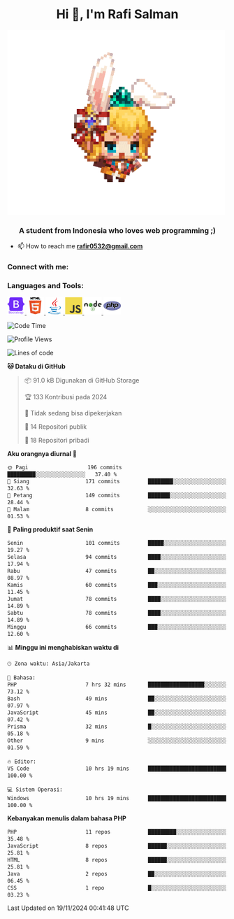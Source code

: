 <h1 align="center">Hi 👋, I'm Rafi Salman</h1>
<img src="img/lp.gif" /> 
<h3 align="center">A student from Indonesia who loves web programming ;)</h3>

- 📫 How to reach me **rafir0532@gmail.com**

<h3 align="left">Connect with me:</h3>
<p align="left">
</p>

<h3 align="left">Languages and Tools:</h3>
<p align="left"> <a href="https://getbootstrap.com" target="_blank" rel="noreferrer"> <img src="https://raw.githubusercontent.com/devicons/devicon/master/icons/bootstrap/bootstrap-plain-wordmark.svg" alt="bootstrap" width="40" height="40"/> </a> <a href="https://www.w3.org/html/" target="_blank" rel="noreferrer"> <img src="https://raw.githubusercontent.com/devicons/devicon/master/icons/html5/html5-original-wordmark.svg" alt="html5" width="40" height="40"/> </a> <a href="https://www.java.com" target="_blank" rel="noreferrer"> <img src="https://raw.githubusercontent.com/devicons/devicon/master/icons/java/java-original.svg" alt="java" width="40" height="40"/> </a> <a href="https://developer.mozilla.org/en-US/docs/Web/JavaScript" target="_blank" rel="noreferrer"> <img src="https://raw.githubusercontent.com/devicons/devicon/master/icons/javascript/javascript-original.svg" alt="javascript" width="40" height="40"/> </a> <a href="https://nodejs.org" target="_blank" rel="noreferrer"> <img src="https://raw.githubusercontent.com/devicons/devicon/master/icons/nodejs/nodejs-original-wordmark.svg" alt="nodejs" width="40" height="40"/> </a> <a href="https://www.php.net" target="_blank" rel="noreferrer"> <img src="https://raw.githubusercontent.com/devicons/devicon/master/icons/php/php-original.svg" alt="php" width="40" height="40"/> </a> </p>

<!--START_SECTION:waka-->
![Code Time](http://img.shields.io/badge/Code%20Time-252%20hrs%2015%20mins-blue)

![Profile Views](http://img.shields.io/badge/Profil%20dilihat-3-blue)

![Lines of code](https://img.shields.io/badge/Sejak%20Hello%20World%20aku%20telah%20menulis-1.6%20million%20baris%20kode-blue)

**🐱 Dataku di GitHub** 

> 📦 91.0 kB Digunakan di GitHub Storage 
 > 
> 🏆 133 Kontribusi pada 2024
 > 
> 🚫 Tidak sedang bisa dipekerjakan
 > 
> 📜 14 Repositori publik 
 > 
> 🔑 18 Repositori pribadi 
 > 
**Aku orangnya diurnal 🐤** 

```text
🌞 Pagi                   196 commits         █████████░░░░░░░░░░░░░░░░   37.40 % 
🌆 Siang                  171 commits         ████████░░░░░░░░░░░░░░░░░   32.63 % 
🌃 Petang                 149 commits         ███████░░░░░░░░░░░░░░░░░░   28.44 % 
🌙 Malam                  8 commits           ░░░░░░░░░░░░░░░░░░░░░░░░░   01.53 % 
```
📅 **Paling produktif saat Senin** 

```text
Senin                    101 commits         █████░░░░░░░░░░░░░░░░░░░░   19.27 % 
Selasa                   94 commits          ████░░░░░░░░░░░░░░░░░░░░░   17.94 % 
Rabu                     47 commits          ██░░░░░░░░░░░░░░░░░░░░░░░   08.97 % 
Kamis                    60 commits          ███░░░░░░░░░░░░░░░░░░░░░░   11.45 % 
Jumat                    78 commits          ████░░░░░░░░░░░░░░░░░░░░░   14.89 % 
Sabtu                    78 commits          ████░░░░░░░░░░░░░░░░░░░░░   14.89 % 
Minggu                   66 commits          ███░░░░░░░░░░░░░░░░░░░░░░   12.60 % 
```


📊 **Minggu ini menghabiskan waktu di** 

```text
🕑︎ Zona waktu: Asia/Jakarta

💬 Bahasa: 
PHP                      7 hrs 32 mins       ██████████████████░░░░░░░   73.12 % 
Bash                     49 mins             ██░░░░░░░░░░░░░░░░░░░░░░░   07.97 % 
JavaScript               45 mins             ██░░░░░░░░░░░░░░░░░░░░░░░   07.42 % 
Prisma                   32 mins             █░░░░░░░░░░░░░░░░░░░░░░░░   05.18 % 
Other                    9 mins              ░░░░░░░░░░░░░░░░░░░░░░░░░   01.59 % 

🔥 Editor: 
VS Code                  10 hrs 19 mins      █████████████████████████   100.00 % 

💻 Sistem Operasi: 
Windows                  10 hrs 19 mins      █████████████████████████   100.00 % 
```

**Kebanyakan menulis dalam bahasa PHP** 

```text
PHP                      11 repos            █████████░░░░░░░░░░░░░░░░   35.48 % 
JavaScript               8 repos             ██████░░░░░░░░░░░░░░░░░░░   25.81 % 
HTML                     8 repos             ██████░░░░░░░░░░░░░░░░░░░   25.81 % 
Java                     2 repos             ██░░░░░░░░░░░░░░░░░░░░░░░   06.45 % 
CSS                      1 repo              █░░░░░░░░░░░░░░░░░░░░░░░░   03.23 % 
```




 Last Updated on 19/11/2024 00:41:48 UTC
<!--END_SECTION:waka-->

